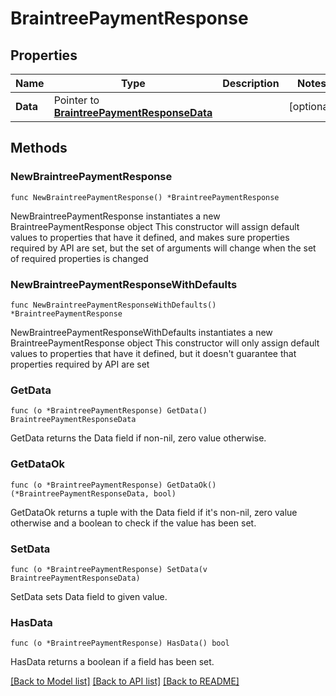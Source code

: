# BraintreePaymentResponse

## Properties

Name | Type | Description | Notes
------------ | ------------- | ------------- | -------------
**Data** | Pointer to [**BraintreePaymentResponseData**](BraintreePaymentResponseData.md) |  | [optional] 

## Methods

### NewBraintreePaymentResponse

`func NewBraintreePaymentResponse() *BraintreePaymentResponse`

NewBraintreePaymentResponse instantiates a new BraintreePaymentResponse object
This constructor will assign default values to properties that have it defined,
and makes sure properties required by API are set, but the set of arguments
will change when the set of required properties is changed

### NewBraintreePaymentResponseWithDefaults

`func NewBraintreePaymentResponseWithDefaults() *BraintreePaymentResponse`

NewBraintreePaymentResponseWithDefaults instantiates a new BraintreePaymentResponse object
This constructor will only assign default values to properties that have it defined,
but it doesn't guarantee that properties required by API are set

### GetData

`func (o *BraintreePaymentResponse) GetData() BraintreePaymentResponseData`

GetData returns the Data field if non-nil, zero value otherwise.

### GetDataOk

`func (o *BraintreePaymentResponse) GetDataOk() (*BraintreePaymentResponseData, bool)`

GetDataOk returns a tuple with the Data field if it's non-nil, zero value otherwise
and a boolean to check if the value has been set.

### SetData

`func (o *BraintreePaymentResponse) SetData(v BraintreePaymentResponseData)`

SetData sets Data field to given value.

### HasData

`func (o *BraintreePaymentResponse) HasData() bool`

HasData returns a boolean if a field has been set.


[[Back to Model list]](../README.md#documentation-for-models) [[Back to API list]](../README.md#documentation-for-api-endpoints) [[Back to README]](../README.md)


